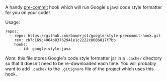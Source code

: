 A handy [pre-commit](http://pre-commit.com/) hook which will run Google's java
code style formatter for you on your code!

Usage:

```
repos:
  - repo: https://github.com/bauerjs1/google-style-precommit-hook.git
    rev: cb7c169c4064b83762941e1c2222c8606817f7bb
    hooks:
      - id: google-style-java
```

*Note*: this file stores Google's code style formatter jar in a `.cache/`
directory so that it doesn't need to be re-downloaded each time.  You will
probably want to add `.cache/` to the `.gitignore` file of the project which
uses this hook.
